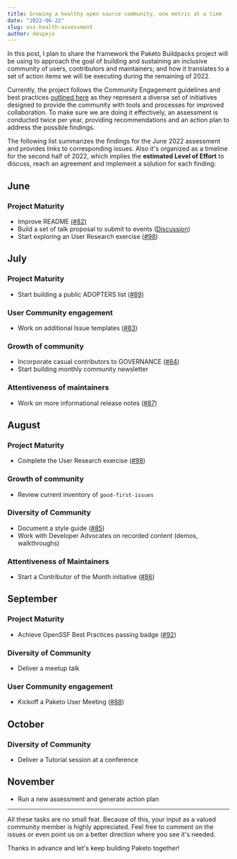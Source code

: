 ```yaml
---
title: Growing a healthy open source community, one metric at a time
date: "2022-06-22"
slug: oss-health-assessment
author: despejo
---
```


In this post, I plan to share the framework the Paketo Buildpacks project will be using to approach the goal of building and sustaining an inclusive community of users, contributors and maintainers; and how it translates to a set of action items we will be executing during the remaining of 2022.


Currently, the project follows the Community Engagement guidelines and best practices [outlined here](https://github.com/vmware-tanzu/community-engagement/blob/main/GUIDELINES.md) as they represent a diverse set of initiatives designed to provide the community with tools and processes for improved collaboration. To make sure we are doing it effectively, an assessment is conducted twice per year, providing recommendations and an action plan to address the possible findings.


The following list summarizes the findings for the June 2022 assessment and provides links to corresponding issues. Also it's organized as a timeline for the second half of 2022, which implies the **estimated Level of Effort** to discuss, reach an agreement and implement a solution for each finding:

## June
### Project Maturity
* Improve README [(#82)](https://github.com/paketo-buildpacks/community/issues/82)
* Build a set of talk proposal to submit to events ([Discussion](https://github.com/paketo-buildpacks/feedback/discussions/27))
* Start exploring an User Research exercise ([#98](https://github.com/paketo-buildpacks/community/issues/98))

## July

### Project Maturity
* Start building a public ADOPTERS list ([#89](https://github.com/paketo-buildpacks/community/issues/89))
### User Community engagement

* Work on additional Issue templates ([#83](https://github.com/paketo-buildpacks/community/issues/83))
### Growth of community
* Incorporate casual contributors to GOVERNANCE ([#84](https://github.com/paketo-buildpacks/community/issues/84))
* Start building monthly community newsletter
### Attentiveness of maintainers
* Work on more informational release notes ([#87](https://github.com/paketo-buildpacks/community/issues/87))

## August
### Project Maturity
* Complete the User Research exercise ([#98](https://github.com/paketo-buildpacks/community/issues/98))
  
### Growth of community
*  Review current inventory of `good-first-issues`

### Diversity of Community
* Document a style guide ([#85](https://github.com/paketo-buildpacks/community/issues/85))
* Work with Developer Advocates on recorded content (demos, walkthroughs)

### Attentiveness of Maintainers

* Start a Contributor of the Month initiative ([#86](https://github.com/paketo-buildpacks/community/issues/86))

## September

### Project Maturity

* Achieve OpenSSF Best Practices passing badge ([#92](https://github.com/paketo-buildpacks/community/issues/92))

### Diversity of Community

* Deliver a meetup talk

### User Community engagement

* Kickoff a Paketo User Meeting ([#88](https://github.com/paketo-buildpacks/community/issues/88))

## October

### Diversity of Community

* Deliver a Tutorial session at a conference

## November

* Run a new assessment and generate action plan
 
-----
All these tasks are no small feat. 
Because of this, your input as a valued community member is highly appreciated. Feel free to comment on the issues or even point us on a better direction where you see it's needed.



Thanks in advance and let's keep building Paketo together!
